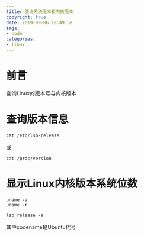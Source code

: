 ```yaml
---
title: 查询系统版本和内核版本
copyright: true
date: 2019-09-06 18:49:58
tags:
- code
categories:
- linux
---
```

# 前言
查询Linux的版本号与内核版本
<!--more-->
# 查询版本信息
```
cat /etc/lsb-release
```
或
```
cat /proc/version
```
# 显示Linux内核版本系统位数
```
uname -a
uname -r
```
```
lsb_release -a
```
其中codename是Ubuntu代号